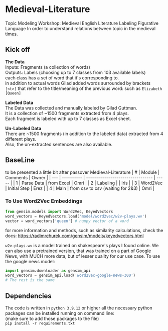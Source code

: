# Medieval-Literature
Topic Modeling Workshop: Medieval English Literature
Labeling Figurative Language In order to understand relations between topic in the medieval times.

## Kick off
**The Data**  
Inputs: Fragments (a collection of words)  
Outputs: Labels (choosing up to 7 classes from 103 available labels)  
each class has a set of word that it's corresponding to.  
in addition to actual words Gilad added words surrounded by brackets  
`[<t>]` that refer to the title/meaning of the previous word: such as `Elizabeth [Queen]`  

**Labeled Data**  
The Data was collected and manually labeled by Gilad Guttman.  
It is a collection of ~1500 fragments extracted  from 4 plays.  
Each fragment is labeled with up to 7 classes as Excel sheet.  

**Un-Labeled Data**  
There are ~1500 fragments (in addition to the labeled data) extracted from 4 different plays.  
Also, the un-extracted sentences are also available.  

## BaseLine
to be presented a little bit after passover  Medieval-Literature
| #   | Module     | Comments                          | Owner |
| --- | ---------- | --------------------------------- | ----- |
| 1   | Parse Data | from Excel                        | Omri  |
| 2   | Labeling   |                                   | Iris  |
| 3   | Word2Vec   | Initial Step                      | Erez  |
| 4   | Main       | from csv to csv (waiting for 2&3) | Omri  |

### To Use Word2Vec Embeddings
```Python
from gensim.models import Word2Vec, KeyedVectors
word_vectors = KeyedVectors.load('model/word2vec/w2v-plays.wv')
vector = word_vectors['queen'] # numpy vector of a word
```
for more information and methods, such as similarity calculations, check the docs:
https://radimrehurek.com/gensim/models/keyedvectors.html

`w2v-plays.wv` is a model trained on shakespeare's plays I found online. We can also use a pretrained version, that was trained on a part of Google News, with MUCH more data, but of lesser quality for our use case. To use the google news model:
```Python
import gensim.downloader as gensim_api
word_vectors = gensim_api.load('word2vec-google-news-300')
# The rest is the same
```
  
  
## Dependencies
The code is written in `python 3.9.12` or higher
all the necessary python packages can be installed running on command line:  
(make sure to add those packages to the file)  
`pip install -r requirements.txt`

